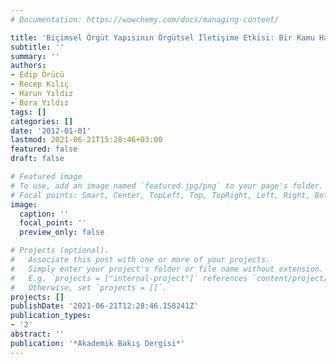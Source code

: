 ```yaml
---
# Documentation: https://wowchemy.com/docs/managing-content/

title: 'Biçimsel Örgüt Yapısının Örgütsel İletişime Etkisi: Bir Kamu Hastanesi Örneği'
subtitle: ''
summary: ''
authors:
- Edip Örücü
- Recep Kılıç
- Harun Yıldız
- Bora Yıldız
tags: []
categories: []
date: '2012-01-01'
lastmod: 2021-06-21T15:28:46+03:00
featured: false
draft: false

# Featured image
# To use, add an image named `featured.jpg/png` to your page's folder.
# Focal points: Smart, Center, TopLeft, Top, TopRight, Left, Right, BottomLeft, Bottom, BottomRight.
image:
  caption: ''
  focal_point: ''
  preview_only: false

# Projects (optional).
#   Associate this post with one or more of your projects.
#   Simply enter your project's folder or file name without extension.
#   E.g. `projects = ["internal-project"]` references `content/project/deep-learning/index.md`.
#   Otherwise, set `projects = []`.
projects: []
publishDate: '2021-06-21T12:28:46.158241Z'
publication_types:
- '2'
abstract: ''
publication: '*Akademik Bakış Dergisi*'
---
```

